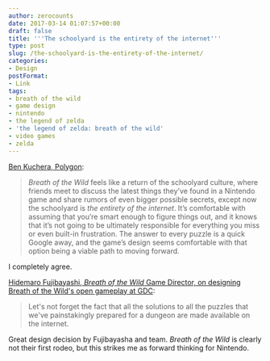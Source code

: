 ```yaml
---
author: zerocounts
date: 2017-03-14 01:07:57+00:00
draft: false
title: '''The schoolyard is the entirety of the internet'''
type: post
slug: /the-schoolyard-is-the-entirety-of-the-internet/
categories:
- Design
postFormat:
- Link
tags:
- breath of the wild
- game design
- nintendo
- the legend of zelda
- 'the legend of zelda: breath of the wild'
- video games
- zelda
---
```


[Ben Kuchera, Polygon](http://www.polygon.com/2017/3/13/14911478/zelda-breath-of-the-wild-has-the-courage-to-assume-youre-not-stupid):

> _Breath of the Wild_ feels like a return of the schoolyard culture, where friends meet to discuss the latest things they’ve found in a Nintendo game and share rumors of even bigger possible secrets, except now the schoolyard is _the entirety of the internet_. It’s comfortable with assuming that you’re smart enough to figure things out, and it knows that it’s not going to be ultimately responsible for everything you miss or even built-in frustration. The answer to every puzzle is a quick Google away, and the game’s design seems comfortable with that option being a viable path to moving forward.

I completely agree.

[Hidemaro Fujibayashi, _Breath of the Wild_ Game Director, on designing Breath of the Wild's open gameplay at GDC](https://www.youtube.com/watch?v=QyMsF31NdNc):

> Let's not forget the fact that all the solutions to all the puzzles that we've painstakingly prepared for a dungeon are made available on the internet.

Great design decision by Fujibayasha and team. _Breath of the Wild_ is clearly not their first rodeo, but this strikes me as forward thinking for Nintendo.
